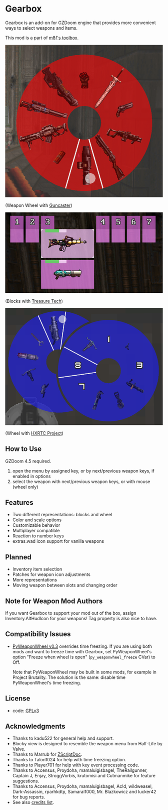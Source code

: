 # Gearbox

Gearbox is an add-on for GZDoom engine that provides more convenient ways to
select weapons and items.

This mod is a part of [m8f's toolbox](https://mmaulwurff.github.io/pages/toolbox).

![Wheel with Guncaster](screenshots/wheel-guncaster.png)

(Weapon Wheel with [Guncaster](https://forum.zdoom.org/viewtopic.php?f=43&t=37066))

![Blocks with Treasure Tech](screenshots/blocks-treasure-tech.png)

(Blocks with [Treasure Tech](https://forum.zdoom.org/viewtopic.php?f=43&t=66995))

![Wheel with HXRTC Project](screenshots/multiwheel-hxrtc.png)

(Wheel with [HXRTC Project](https://forum.zdoom.org/viewtopic.php?f=43&t=48074))

## How to Use

GZDoom 4.5 required.

1. open the menu by assigned key, or by next/previous weapon keys, if enabled in
   options
2. select the weapon with next/previous weapon keys, or with mouse (wheel only)

## Features

- Two different representations: blocks and wheel
- Color and scale options
- Customizable behavior
- Multiplayer compatible
- Reaction to number keys
- extras.wad icon support for vanilla weapons

## Planned

- Inventory item selection
- Patches for weapon icon adjustments
- More representations
- Moving weapon between slots and changing order

## Note for Weapon Mod Authors

If you want Gearbox to support your mod out of the box, assign
Inventory.AltHudIcon for your weapons! Tag property is also nice to have.

## Compatibility Issues

- [PyWeaponWheel v0.3](https://forum.zdoom.org/viewtopic.php?f=43&t=61061)
  overrides time freezing. If you are using both mods and want to freeze time
  with Gearbox, set PyWeaponWheel's option "Freeze when wheel is open"
  (`py_weaponwheel_freeze` CVar) to Off.

  Note that PyWeaponWheel may be built in some mods, for example in Project
  Brutality. The solution is the same: disable time PyWeaponWheel's time
  freezing.

## License

- code: [GPLv3](copying.txt)

## Acknowledgments

- Thanks to kadu522 for general help and support.
- Blocky view is designed to resemble the weapon menu from Half-Life by Valve.
- Thanks to Marrub for [ZScriptDoc](https://github.com/marrub--/zdoom-doc).
- Thanks to Talon1024 for help with time freezing option.
- Thanks to Player701 for help with key event processing code.
- Thanks to Accensus, Proydoha, mamaluigisbagel, TheRailgunner, Captain J,
  Enjay, StroggVorbis, krutomisi and Cutmanmike for feature suggestions.
- Thanks to Accensus, Proydoha, mamaluigisbagel, Ac!d, wildweasel,
  Dark-Assassin, rparhkdtp, Samarai1000, Mr. Blazkowicz and lucker42 for bug
  reports.
- See also [credits list](credits.md).
